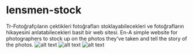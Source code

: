 # lensmen-stock
Tr-Fotoğrafçıların çektikleri fotoğrafları stoklayabilecekleri ve fotoğrafların hikayesini anlatabilecekleri basit bir web sitesi.
En-A simple website for photographers to stock up on the photos they've taken and tell the story of the photos.
![alt text]([http://url/to/img.png](https://github.com/ieavci/lensmen-stock/blob/main/photos/static/img/Ekran%20g%C3%B6r%C3%BCnt%C3%BCs%C3%BC%202023-05-25%20175756.png))
![alt text]([http://url/to/img.png](https://github.com/ieavci/lensmen-stock/blob/main/photos/static/img/Ekran%20g%C3%B6r%C3%BCnt%C3%BCs%C3%BC%202023-05-25%20175811.png))
![alt text]([http://url/to/img.png](https://github.com/ieavci/lensmen-stock/blob/main/photos/static/img/Ekran%20g%C3%B6r%C3%BCnt%C3%BCs%C3%BC%202023-05-25%20175822.png))
